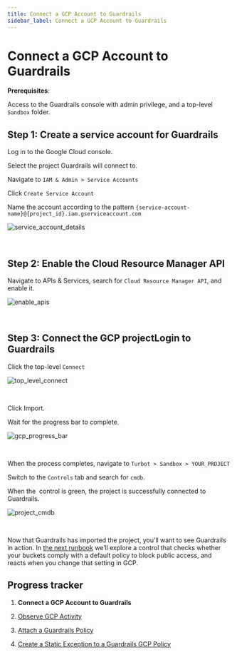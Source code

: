 ```yaml
---
title: Connect a GCP Account to Guardrails
sidebar_label: Connect a GCP Account to Guardrails
---
```



# Connect a GCP Account to Guardrails

**Prerequisites**:

Access to the Guardrails console with admin privilege, and a top-level `Sandbox` folder.

## Step 1: Create a service account for Guardrails

Log in to the Google Cloud console.  
  
Select the project Guardrails will connect to.  
  
Navigate to `IAM & Admin > Service Accounts`  
  
Click `Create Service Account`  
  
Name the account according to the pattern `{service-account-name}@{project_id}.iam.gserviceaccount.com`
<p><img alt="service_account_details" src="/images/docs/guardrails/runbooks/getting-started-gcp/connect-an-account/service-account-details.png"/></p><br/>

## Step 2: Enable the Cloud Resource Manager API

Navigate to APIs & Services, search for `Cloud Resource Manager API`, and enable it.
<p><img alt="enable_apis" src="/images/docs/guardrails/runbooks/getting-started-gcp/connect-an-account/enable-apis.png"/></p><br/>

## Step 3: Connect the GCP projectLogin to Guardrails

Click the top-level `Connect`
<p><img alt="top_level_connect" src="/images/docs/guardrails/runbooks/getting-started-gcp/connect-an-account/top-level-connect.png"/></p><br/>  
  
Click Import.  
  
Wait for the progress bar to complete.
<p><img alt="gcp_progress_bar" src="/images/docs/guardrails/runbooks/getting-started-gcp/connect-an-account/gcp-progress-bar.png"/></p><br/>  
  
When the process completes, navigate to `Turbot > Sandbox > YOUR_PROJECT`  
  
Switch to the `Controls` tab and search for `cmdb`.  
  
When the  control is green, the project is successfully connected to Guardrails.
<p><img alt="project_cmdb" src="/images/docs/guardrails/runbooks/getting-started-gcp/connect-an-account/project-cmdb.png"/></p><br/>

Now that Guardrails has imported the project, you’ll want to see Guardrails in action. In [the next runbook](/guardrails/docs/runbooks/getting-started-gcp/observe-gcp-activity) we’ll explore a control that checks whether your buckets comply with a default policy to block public access, and reacts when you change that setting in GCP.  
  
  



## Progress tracker

1. **Connect a GCP Account to Guardrails**

2. [Observe GCP Activity](/guardrails/docs/runbooks/getting-started-gcp/observe-gcp-activity/)

3. [Attach a Guardrails Policy](/guardrails/docs/runbooks/getting-started-gcp/attach-a-policy/)

4. [Create a Static Exception to a Guardrails GCP Policy](/guardrails/docs/runbooks/getting-started-gcp/create-static-exception/)
